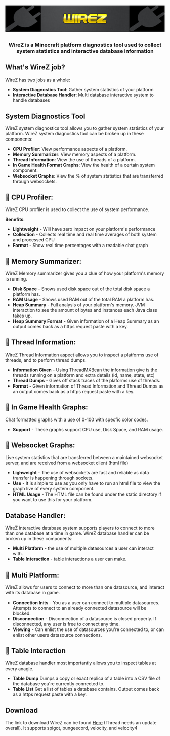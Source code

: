 <h1 align="center">
	<img
		alt="wirez"
		src="https://raw.githubusercontent.com/DougCodez/WireZ/master/img/img.png">
</h1>

<h3 align="center">
  WireZ is a Minecraft platform diagnostics tool used to collect system statistics and interactive database information
</h3>

## What's WireZ job?
WireZ has two jobs as a whole:

* **System Diagnostics Tool**: Gather system statistics of your platform
* **Interactive Database Handler**: Multi database interactive system to handle databases

## System Diagnostics Tool

WireZ system diagnostics tool allows you to gather system statistics of your platform. WireZ system diagnostics tool can be broken up in these components:

* **CPU Profiler**: View performance aspects of a platform.
* **Memory Summarizer**: View memory aspects of a platform.
* **Thread Information**: View the use of threads of a platform.
* **In Game Health Format Graphs**: View the health of a certain system component.
* **Websocket Graphs**: View the % of system statistics that are transferred through websockets.  

## :electric_plug: CPU Profiler:

WireZ CPU profiler is used to collect the use of system performance.

**Benefits**:

* **Lightweight** - Will have zero impact on your platform's performance
* **Collection** - Collects real time and real time averages of both system and processed CPU
* **Format** - Show real time percentages with a readable chat graph

## 🔌 Memory Summarizer:

WireZ Memory summarizer gives you a clue of how your platform's memory is running.

* **Disk Space** - Shows used disk space out of the total disk space a platform has. 
* **RAM Usage** - Shows used RAM out of the total RAM a platform has.  
* **Heap Summary** - Full analysis of your platform's memory. JVM interaction to see the amount of bytes and instances each Java class takes up.
* **Heap Summary Format** - Given information of a Heap Summary as an output comes back as a https request paste with a key. 

## 🔌 Thread Information: 

WireZ Thread Information aspect allows you to inspect a platforms use of threads, and to perform thread dumps.

* **Information Given** - Using ThreadMXBean the information give is the threads running on a platform and extra details (id, name, state, etc)
* **Thread Dumps** - Gives off stack traces of the plaforms use of threads.
* **Format** - Given information of Thread Information and Thread Dumps as an output comes back as a https request paste with a key. 

## 🔌 In Game Health Graphs:

Chat formatted graphs with a use of 0-100 with specfic color codes.

* **Support** - These graphs support CPU use, Disk Space, and RAM usage. 

## 🔌 Websocket Graphs:

Live system statistics that are transferred between a maintained websocket server, and are received from a websocket client (html file)

* **Lighweight** - The use of websockets are fast and reliable as data transfer is happening through sockets.
* **Use** - It is simple to use as you only have to run an html file to view the graph live of every system component. 
* **HTML Usage** - The HTML file can be found under the static directory if you want to use this for your platform. 

## Database Handler:

WireZ interactive database system supports players to connect to more than one database at a time in game. WireZ database handler can be broken up in these components:

* **Multi Platform** - the use of multiple datasources a user can interact with.
* **Table Interaction** - table interactions a user can make. 

## 🔌 Multi Platform:

WireZ allows for users to connect to more than one datasource, and interact with its database in game.

* **Connection Inits** - You as a user can connect to multiple datasources. Attempts to connect to an already connected datasource will be blocked.
* **Disconnection** - Disconnection of a datasource is closed properly. If disconnected, any user is free to connect any time.
* **Viewing** - Can enlist the use of datasources you're connected to, or can enlist other users datasource connections.


## 🔌 Table Interaction

WireZ database handler most importantly allows you to inspect tables at every anagle.

* **Table Dump** Dumps a copy or exact replica of a table into a CSV file of the database you're currently connected to.
* **Table List** Get a list of tables a database contains. Output comes back as a https request paste with a key.

## Download

The link to download WireZ can be found [Here](https://www.spigotmc.org/resources/⚡-wirez-a-multi-platform-diagnostics-tool-lightweight-optimizable-⚡.100188/) (Thread needs an update overall). It supports spigot, bungeecord, velocity, and velocity4
